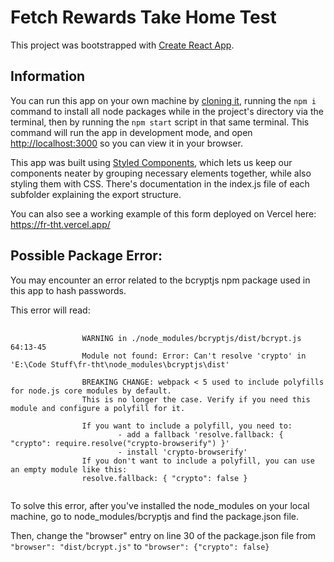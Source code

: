 # Fetch Rewards Take Home Test

This project was bootstrapped with [Create React App](https://github.com/facebook/create-react-app).

## Information

You can run this app on your own machine by [cloning it](https://docs.github.com/en/repositories/creating-and-managing-repositories/cloning-a-repository), running the `npm i` command to install all node packages while in the project's directory via the terminal, then by running the `npm start` script in that same terminal. This command will run the app in development mode, and open [http://localhost:3000](http://localhost:3000) so you can view it in your browser.

This app was built using [Styled Components](https://styled-components.com/), which lets us keep our components neater by grouping necessary elements together, while also styling them with CSS. There's documentation in the index.js file of each subfolder explaining the export structure.

You can also see a working example of this form deployed on Vercel here: https://fr-tht.vercel.app/

## Possible Package Error:

You may encounter an error related to the bcryptjs npm package used in this app to hash passwords. 

This error will read: 

<pre>
        <code>
                WARNING in ./node_modules/bcryptjs/dist/bcrypt.js 64:13-45
                Module not found: Error: Can't resolve 'crypto' in 'E:\Code Stuff\fr-tht\node_modules\bcryptjs\dist'

                BREAKING CHANGE: webpack < 5 used to include polyfills for node.js core modules by default.     
                This is no longer the case. Verify if you need this module and configure a polyfill for it.     

                If you want to include a polyfill, you need to:
                        - add a fallback 'resolve.fallback: { "crypto": require.resolve("crypto-browserify") }' 
                        - install 'crypto-browserify'
                If you don't want to include a polyfill, you can use an empty module like this:
                resolve.fallback: { "crypto": false }
        </code>
</pre>

To solve this error, after you've installed the node_modules on your local machine, go to node_modules/bcryptjs and find the package.json file. 

Then, change the "browser" entry on line 30 of the package.json file from `"browser": "dist/bcrypt.js"` to `"browser": {"crypto": false}`

